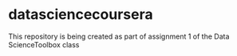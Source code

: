 # datasciencecoursera
This repository is being created as part of assignment 1 of the Data ScienceToolbox class
